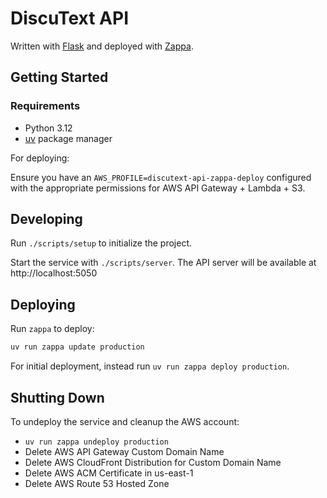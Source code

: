 # DiscuText API

Written with [Flask](https://github.com/pallets/flask/) and deployed with [Zappa](https://github.com/Miserlou/Zappa).

## Getting Started

### Requirements

- Python 3.12
- [uv](https://docs.astral.sh/uv/) package manager

For deploying:

Ensure you have an `AWS_PROFILE=discutext-api-zappa-deploy` configured with the appropriate permissions for AWS API Gateway + Lambda + S3.

## Developing

Run `./scripts/setup` to initialize the project.

Start the service with `./scripts/server`. The API server will be available at http://localhost:5050

## Deploying

Run `zappa` to deploy:

```bash
uv run zappa update production
```

For initial deployment, instead run `uv run zappa deploy production`.

## Shutting Down

To undeploy the service and cleanup the AWS account:

- `uv run zappa undeploy production`
- Delete AWS API Gateway Custom Domain Name
- Delete AWS CloudFront Distribution for Custom Domain Name
- Delete AWS ACM Certificate in us-east-1
- Delete AWS Route 53 Hosted Zone
